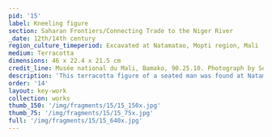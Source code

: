 ```yaml
---
pid: '15'
label: Kneeling figure
section: Saharan Frontiers/Connecting Trade to the Niger River
_date: 12th/14th century
region_culture_timeperiod: Excavated at Natamatao, Mopti region, Mali
medium: Terracotta
dimensions: 46 x 22.4 x 21.5 cm
credit_line: Musée national du Mali, Bamako, 90.25.10. Photograph by Seydou Camara
description: 'This terracotta figure of a seated man was found at Natamatao, Mali, alongside skeletons of horses and humans. It was part of a widespread local terracotta sculpture tradition that stretched from the tenth to the fifteenth century. The Niger River’s fertile inland delta supported a thriving urbanism in the Middle Ages that included more than sixty interdependent communities. At Natamatao, excavations unearthed materials associated with trans-Saharan trade, notably a bundle of imported copper ingots. Bracelets and pendants, like those depicted this figure, might well have been made of brass, a copper alloy.'
order: '14'
layout: key-work
collection: works
thumb_150: '/img/fragments/15/15_150x.jpg'
thumb_75: '/img/fragments/15/15_75x.jpg'
full: '/img/fragments/15/15_640x.jpg'
---
```

